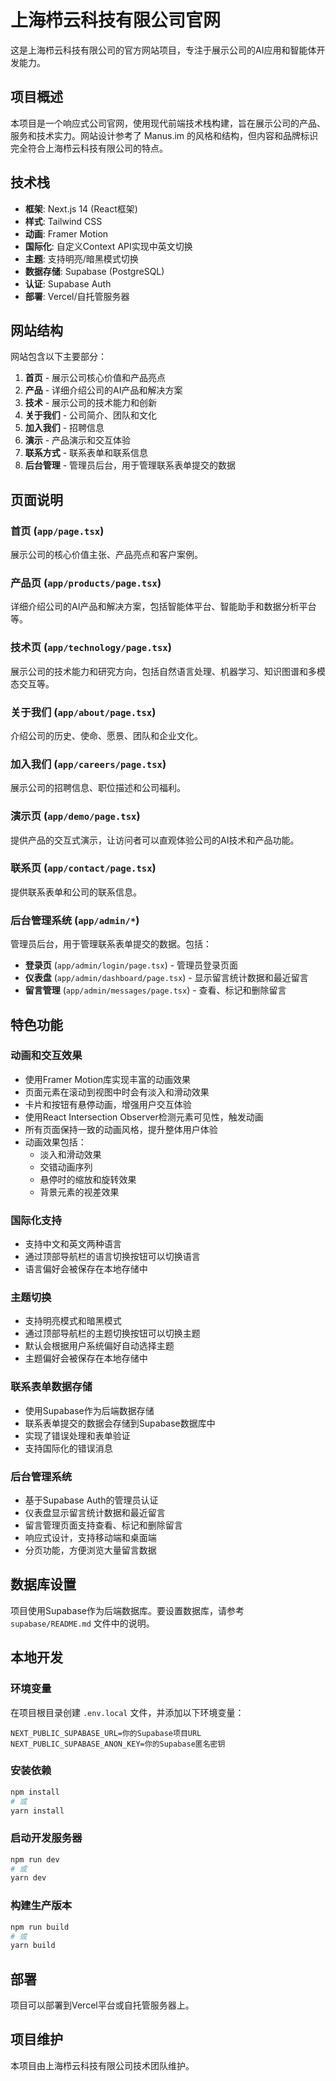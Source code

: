# 上海栉云科技有限公司官网

这是上海栉云科技有限公司的官方网站项目，专注于展示公司的AI应用和智能体开发能力。

## 项目概述

本项目是一个响应式公司官网，使用现代前端技术栈构建，旨在展示公司的产品、服务和技术实力。网站设计参考了 Manus.im 的风格和结构，但内容和品牌标识完全符合上海栉云科技有限公司的特点。

## 技术栈

- **框架**: Next.js 14 (React框架)
- **样式**: Tailwind CSS
- **动画**: Framer Motion
- **国际化**: 自定义Context API实现中英文切换
- **主题**: 支持明亮/暗黑模式切换
- **数据存储**: Supabase (PostgreSQL)
- **认证**: Supabase Auth
- **部署**: Vercel/自托管服务器

## 网站结构

网站包含以下主要部分：

1. **首页** - 展示公司核心价值和产品亮点
2. **产品** - 详细介绍公司的AI产品和解决方案
3. **技术** - 展示公司的技术能力和创新
4. **关于我们** - 公司简介、团队和文化
5. **加入我们** - 招聘信息
6. **演示** - 产品演示和交互体验
7. **联系方式** - 联系表单和联系信息
8. **后台管理** - 管理员后台，用于管理联系表单提交的数据

## 页面说明

### 首页 (`app/page.tsx`)
展示公司的核心价值主张、产品亮点和客户案例。

### 产品页 (`app/products/page.tsx`)
详细介绍公司的AI产品和解决方案，包括智能体平台、智能助手和数据分析平台等。

### 技术页 (`app/technology/page.tsx`)
展示公司的技术能力和研究方向，包括自然语言处理、机器学习、知识图谱和多模态交互等。

### 关于我们 (`app/about/page.tsx`)
介绍公司的历史、使命、愿景、团队和企业文化。

### 加入我们 (`app/careers/page.tsx`)
展示公司的招聘信息、职位描述和公司福利。

### 演示页 (`app/demo/page.tsx`)
提供产品的交互式演示，让访问者可以直观体验公司的AI技术和产品功能。

### 联系页 (`app/contact/page.tsx`)
提供联系表单和公司的联系信息。

### 后台管理系统 (`app/admin/*`)
管理员后台，用于管理联系表单提交的数据。包括：
- **登录页** (`app/admin/login/page.tsx`) - 管理员登录页面
- **仪表盘** (`app/admin/dashboard/page.tsx`) - 显示留言统计数据和最近留言
- **留言管理** (`app/admin/messages/page.tsx`) - 查看、标记和删除留言

## 特色功能

### 动画和交互效果
- 使用Framer Motion库实现丰富的动画效果
- 页面元素在滚动到视图中时会有淡入和滑动效果
- 卡片和按钮有悬停动画，增强用户交互体验
- 使用React Intersection Observer检测元素可见性，触发动画
- 所有页面保持一致的动画风格，提升整体用户体验
- 动画效果包括：
  - 淡入和滑动效果
  - 交错动画序列
  - 悬停时的缩放和旋转效果
  - 背景元素的视差效果

### 国际化支持
- 支持中文和英文两种语言
- 通过顶部导航栏的语言切换按钮可以切换语言
- 语言偏好会被保存在本地存储中

### 主题切换
- 支持明亮模式和暗黑模式
- 通过顶部导航栏的主题切换按钮可以切换主题
- 默认会根据用户系统偏好自动选择主题
- 主题偏好会被保存在本地存储中

### 联系表单数据存储
- 使用Supabase作为后端数据存储
- 联系表单提交的数据会存储到Supabase数据库中
- 实现了错误处理和表单验证
- 支持国际化的错误消息

### 后台管理系统
- 基于Supabase Auth的管理员认证
- 仪表盘显示留言统计数据和最近留言
- 留言管理页面支持查看、标记和删除留言
- 响应式设计，支持移动端和桌面端
- 分页功能，方便浏览大量留言数据

## 数据库设置

项目使用Supabase作为后端数据库。要设置数据库，请参考 `supabase/README.md` 文件中的说明。

## 本地开发

### 环境变量

在项目根目录创建 `.env.local` 文件，并添加以下环境变量：

```
NEXT_PUBLIC_SUPABASE_URL=你的Supabase项目URL
NEXT_PUBLIC_SUPABASE_ANON_KEY=你的Supabase匿名密钥
```

### 安装依赖

```bash
npm install
# 或
yarn install
```

### 启动开发服务器

```bash
npm run dev
# 或
yarn dev
```

### 构建生产版本

```bash
npm run build
# 或
yarn build
```

## 部署

项目可以部署到Vercel平台或自托管服务器上。

## 项目维护

本项目由上海栉云科技有限公司技术团队维护。 
